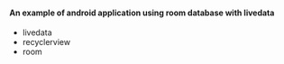 #### An example of android application using room database with livedata 
  - livedata
  - recyclerview
  - room
